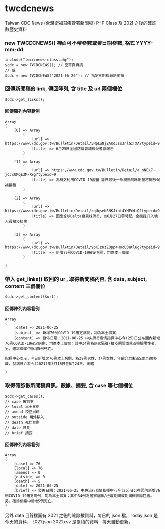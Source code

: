 # twcdcnews
Taiwan CDC News (台灣衛福部疾管署新聞稿) PHP Class 及 2021 之後的確診數歷史資料

### new TWCDCNEWS() 裡面可不帶參數或帶日期參數, 格式 YYYY-mm-dd
    include("twcdcnews-class.php");
    $cdc = new TWCDCNEWS(); // 查首頁資訊
    // 或
    $cdc = new TWCDCNEWS("2021-06-26"); // 指定日期搜尋新聞搞

### 回傳新聞稿的 link, 傳回陣列, 含 title 及 url 兩個欄位
    $cdc->get_links(); 
#### 回傳陣列內容範例
    Array
    (
        [0] => Array
            (
                [url] => https://www.cdc.gov.tw/Bulletin/Detail/5NpKu8jZAKdJssJnlGxTXA?typeid=9
                [title] => 6月25日全國防疫會議後記者會報告
            )

        [1] => Array
            (
                [url] => https://www.cdc.gov.tw/Bulletin/Detail/a_nNEk7-jcJcUMqE3M-Xeg?typeid=9
                [title] => 為有效利用COVID-19疫苗 當日最後一瓶開瓶剩餘劑量將開放候補接種
            )

        [2] => Array
            (
                [url] => https://www.cdc.gov.tw/Bulletin/Detail/zqUqseKSNKJint4YMEddiQ?typeid=9
                [title] => 因應全球Delta變異株流行，自6月27日零時起，全面提升入境人員檢疫措施
            )

        [3] => Array
            (
                [url] => https://www.cdc.gov.tw/Bulletin/Detail/9pKIzKzZOpp4HocU3uCl6g?typeid=9
                [title] => 新增76例COVID-19確定病例，均為本土個案
            )

    )

### 帶入 get_links() 取回的 url, 取得新聞稿內容, 含 data, subject, content 三個欄位
    $cdc->get_content($url); 
#### 回傳陣列內容範例
    Array
    (
        [date] => 2021-06-25
        [subject] => 新增76例COVID-19確定病例，均為本土個案
        [content] => 發佈日期：2021-06-25 中央流行疫情指揮中心今(25)日公布國內新增76例COVID-19確定病例，均為本土個案；其中34例為居家隔離/檢疫期間或期滿檢驗陽性者。另，確診個案中新增5例死亡。

    指揮中心表示，今日新增之76例本土病例，為39例男性、37例女性，年齡介於未滿5歲至80多歲，發病日介於今(2021)年5月18日至6月24日。後略

    )

### 取得確診數新聞稿資訊，數據、摘要, 含 case 等七個欄位
    $cdc->get_cases();
    // case 確診數
    // local 本土案例
    // amend 校正回歸
    // outside 境外移入
    // death 死亡案例
    // date 日期
    // brief 摘要
#### 回傳陣列內容範例
    Array
    (
        [case] => 76
        [local] => 76
        [amend] => 0
        [outside] => 0
        [death] => 5
        [date] => 2021-06-25
        [brief] => 發佈日期：2021-06-25 中央流行疫情指揮中心今(25)日公布國內新增76例COVID-19確定病例，均為本土個案；其中34例為居家隔離/檢疫期間或期滿檢驗陽性者。另，確診個案中新增5例死亡。
    )
另外 data 目錄裡面有 2021 之後的確診數資料，每日的 json 檔，
today.json 是今天的資料，
2021.json 2021.csv 是累積的資料，每天自動更新。
